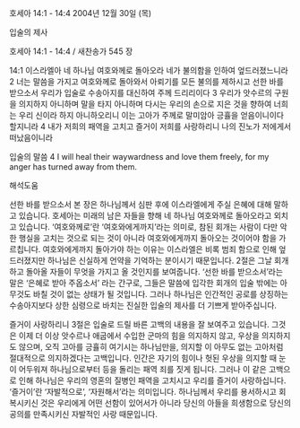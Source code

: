 호세아 14:1 - 14:4 
2004년 12월 30일 (목)

입술의 제사



호세아 14:1 - 14:4 / 새찬송가 545 장


14:1 이스라엘아 네 하나님 여호와께로 돌아오라 네가 불의함을 인하여 엎드러졌느니라 2 너는 말씀을 가지고 여호와께로 돌아와서 아뢰기를 모든 불의를 제하시고 선한 바를 받으소서 우리가 입술로 수송아지를 대신하여 주께 드리리이다 3 우리가 앗수르의 구원을 의지하지 아니하며 말을 타지 아니하며 다시는 우리의 손으로 지은 것을 향하여 너희는 우리 신이라 하지 아니하오리니 이는 고아가 주께로 말미암아 긍휼을 얻음이니이다 할지니라 4 내가 저희의 패역을 고치고 즐거이 저희를 사랑하리니 나의 진노가 저에게서 떠났음이니라

입술의 말씀
4 I will heal their waywardness and love them freely, for my anger has turned away from them.

해석도움





선한 바를 받으소서  본 장은 하나님께서 심판 후에 이스라엘에게 주실 은혜에 대해 말하고 있습니다. 호세아는 미래의 남은 자들을 향해 네 하나님 여호와께로 돌아오라고 외치고 있습니다. ‘여호와께로’란 ‘여호와에게까지’라는 의미로, 참된 회개는 사람이 다만 악한 행실을 고치는 것으로 되는 것이 아니라 여호와에게까지 돌아오는 것이어야 함을 가르칩니다. 여호와에게까지 돌아가야 하는 이유는 이스라엘은 비록 범죄 함으로 인해 엎드러졌지만 하나님은 신실하게 언약을 기억하는 분이시기 때문입니다. 2절은 그날 회개하고 돌아올 자들이 무엇을 가지고 올 것인지를 보여줍니다. ‘선한 바를 받으소서’라는 말은 ‘은혜로 받아 주옵소서’ 라는 간구로, 그들은 말씀에 입각한 회개의 입술 밖에는 아무것도 바칠 것이 없는 상태가 될 것입니다. 그러나 하나님은 인간적인 공로를 상징하는 수송아지보다 상한 심령으로 바치는 진실한 입술의 제사를 더 기쁘게 받아주십니다.  

즐거이 사랑하리니  3절은 입술로 드릴 바른 고백의 내용을 잘 보여주고 있습니다. 그것은 이제 더 이상 앗수르나 애굽에서 수입한 군마의 힘을 의지하지 않고, 우상을 의지하지도 않으며, 오직 고아를 긍휼히 여기시는 하나님만을, 의지할 이 아무도 없는 고아처럼 절대적으로 의지하겠다는 고백입니다. 인간은 자기의 힘이나 헛된 우상을 의지할 때 눈이 어두워져 하나님으로부터 등을 돌리는 패역 죄를 짓게 됩니다. 그러나 이 같은 고백으로 인해 하나님은 우리의 영혼의 질병인 패역을 고치시고 우리를 즐거이 사랑하십니다. ‘즐거이’란 ‘자발적으로’, ‘자원해서’라는 의미입니다. 하나님께서 우리를 용서하시고 회복시키신 것은 우리에게 어떤 선함이 있어서가 아니라 당신의 아들을 희생함으로 당신의 공의를 만족시키신 자발적인 사랑 때문입니다.